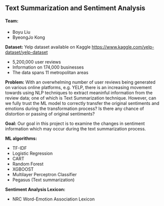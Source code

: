 ## Text Summarization and Sentiment Analysis

#### Team:
* Boyu Liu
* ByeongJo Kong

**Dataset:** Yelp dataset available on Kaggle
https://www.kaggle.com/yelp-dataset/yelp-dataset

* 5,200,000 user reviews
* Information on 174,000 businesses
* The data spans 11 metropolitan areas

**Problem:** With an overwhelming number of user reviews being generated on various online platforms, e.g. YELP, there is an increasing movement towards using NLP techniques to extract meaninful information from the review data; one of which is Text Summarization technique. However, can we fully trust the ML model to correctly transfer the original sentiments and emotions during the transformation process? Is there any chance of distortion or passing of original sentiments?

**Goal:** Our goal in this project is to examine the changes in sentiment information which may occur during the text summarization process.


**ML algorithms:**
* TF-IDF
* Logistic Regression
* CART
* Random Forest
* XGBOOST
* Multilayer Perceptron Classifier
* Pegasus (Text summarization)


**Sentiment Analysis Lexicon:**
* NRC Word-Emotion Association Lexicon

